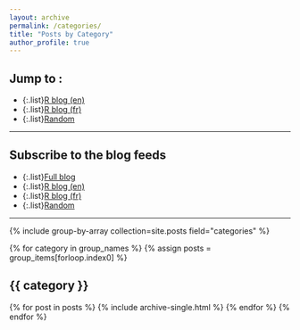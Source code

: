 ```yaml
---
layout: archive
permalink: /categories/
title: "Posts by Category"
author_profile: true
---
```


## Jump to : 

+ {:.list}[R blog (en)](http://colinfay.me/categories/#r-blog-en) 
+ {:.list}[R blog (fr)](http://colinfay.me/categories/#r-blog-fr)
+ {:.list}[Random](http://colinfay.me/categories/#random)

___

## Subscribe to the blog feeds

+ {:.list}[Full blog](http://colinfay.me/feed.xml)
+ {:.list}[R blog (en)](http://colinfay.me/rblog.rss) 
+ {:.list}[R blog (fr)](http://colinfay.me/rblog.rss)
+ {:.list}[Random](http://colinfay.me/random.rss)

___


{% include group-by-array collection=site.posts field="categories" %}

{% for category in group_names %}
  {% assign posts = group_items[forloop.index0] %}
  <h2 id="{{ category | slugify }}" class="archive__subtitle">{{ category }}</h2>
  {% for post in posts %}
    {% include archive-single.html %}
  {% endfor %}
{% endfor %}
